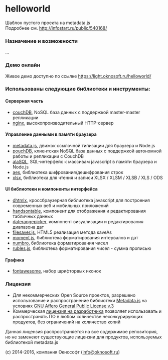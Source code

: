 # helloworld
Шаблон пустого проекта на metadata.js  
Подробнее см. http://infostart.ru/public/540168/ 

### Назначение и возможности
...


### Демо онлайн
Живое демо доступно по ссылке https://light.oknosoft.ru/helloworld/

### Использованы следующие библиотеки и инструменты:
#### Серверная часть
- [couchDB](http://couchdb.apache.org/), NoSQL база данных с поддержкой master-master репликации
- [nginx](http://nginx.org/ru/), высокопроизводительный HTTP-сервер

#### Управление данными в памяти браузера
- [metadata.js](http://www.oknosoft.ru/metadata/), движок ссылочной типизации для браузера и Node.js
- [pouchDB](https://pouchdb.com/), клиентская NoSQL база данных с поддержкой автономной работы и репликации с CouchDB
- [alaSQL](https://github.com/agershun/alasql), SQL-интерфейс к массивам javascript в памяти браузера и Node.js
- [aes](http://www.movable-type.co.uk/scripts/aes.html), библиотека шифрования/дешифрования строк
- [xlsx](https://github.com/SheetJS/js-xlsx), библиотека для чтения и записи XLSX / XLSM / XLSB / XLS / ODS

#### UI библиотеки и компоненты интерфейса
- [dhtmlx](http://dhtmlx.com/), кроссбраузерная библиотека javascript для построения современных веб и мобильных приложений
- [handsontable](https://handsontable.com/), компонент для отображения и редактирования табличных данных
- [daterangepicker](http://www.daterangepicker.com/), компонент визуализации и редактирования диапазона дат
- [filesaver.js](https://github.com/eligrey/FileSaver.js), HTML5 реализация метода saveAs
- [moment.js](http://momentjs.com/), библиотека форматирования интервалов и дат
- [numbro](http://numbrojs.com/), библиотека форматирования чисел
- [rubles.js](http://meritt.github.io/rubles/), библиотека форматирования чисел - сумма прописью 


#### Графика
- [fontawesome](http://fontawesome.io/), набор шрифторвых иконок

### Лицензия
- Для некоммерческих Open Source проектов, разрешено использование и распространение библиотеки [Metadata.js](http://www.oknosoft.ru/metadata/) на условиях [GNU Affero General Public License v.3](http://www.gnu.org/licenses/agpl.html)
- Коммерческая [лицензия на разработчика](http://www.oknosoft.ru/programmi-oknosoft/metadata.html) позволяет использовать и распространять ПО в любом количестве неконкурирующих продуктов, без ограничений на количество копий

Данная лицензия распространяется на все содержимое репозитория, но не заменеют существующие лицензии для продуктов, используемых библиотекой metadata.js

(c) 2014-2016, компания Окнософт (info@oknosoft.ru)
